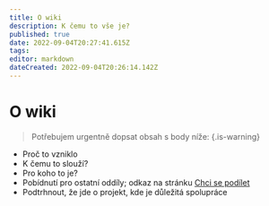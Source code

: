 ```yaml
---
title: O wiki
description: K čemu to vše je?
published: true
date: 2022-09-04T20:27:41.615Z
tags: 
editor: markdown
dateCreated: 2022-09-04T20:26:14.142Z
---
```


# O wiki
> Potřebujem urgentně dopsat obsah s body níže:
{.is-warning}
- Proč to vzniklo
- K čemu to slouží?
- Pro koho to je?
- Pobídnutí pro ostatní oddíly; odkaz na stránku [Chci se podílet](chci_se_podilet)
- Podtrhnout, že jde o projekt, kde je důležitá spolupráce